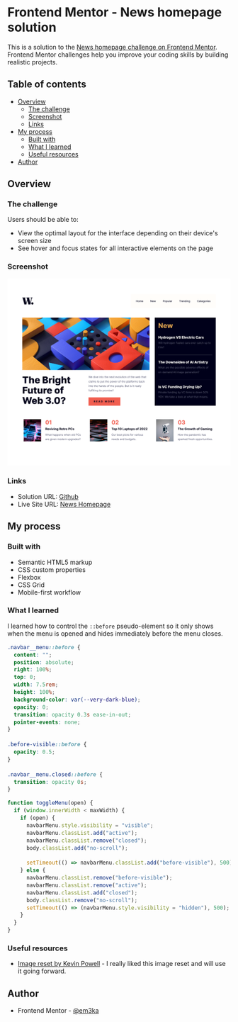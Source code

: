 # Frontend Mentor - News homepage solution

This is a solution to the [News homepage challenge on Frontend Mentor](https://www.frontendmentor.io/challenges/news-homepage-H6SWTa1MFl). Frontend Mentor challenges help you improve your coding skills by building realistic projects.

## Table of contents

- [Overview](#overview)
  - [The challenge](#the-challenge)
  - [Screenshot](#screenshot)
  - [Links](#links)
- [My process](#my-process)
  - [Built with](#built-with)
  - [What I learned](#what-i-learned)
  - [Useful resources](#useful-resources)
- [Author](#author)

## Overview

### The challenge

Users should be able to:

- View the optimal layout for the interface depending on their device's screen size
- See hover and focus states for all interactive elements on the page

### Screenshot

![Desktop screenshot](./screenshot/frontend-mentor-news-homepage.png)

### Links

- Solution URL: [Github](https://github.com/Em3ka/news-homepage)
- Live Site URL: [News Homepage](https://news-homepage-psi-inky.vercel.app)

## My process

### Built with

- Semantic HTML5 markup
- CSS custom properties
- Flexbox
- CSS Grid
- Mobile-first workflow

### What I learned

I learned how to control the `::before` pseudo-element so it only shows when the menu is opened and hides immediately before the menu closes.

```css
.navbar__menu::before {
  content: "";
  position: absolute;
  right: 100%;
  top: 0;
  width: 7.5rem;
  height: 100%;
  background-color: var(--very-dark-blue);
  opacity: 0;
  transition: opacity 0.3s ease-in-out;
  pointer-events: none;
}

.before-visible::before {
  opacity: 0.5;
}

.navbar__menu.closed::before {
  transition: opacity 0s;
}
```

```js
function toggleMenu(open) {
  if (window.innerWidth < maxWidth) {
    if (open) {
      navbarMenu.style.visibility = "visible";
      navbarMenu.classList.add("active");
      navbarMenu.classList.remove("closed");
      body.classList.add("no-scroll");

      setTimeout(() => navbarMenu.classList.add("before-visible"), 500);
    } else {
      navbarMenu.classList.remove("before-visible");
      navbarMenu.classList.remove("active");
      navbarMenu.classList.add("closed");
      body.classList.remove("no-scroll");
      setTimeout(() => (navbarMenu.style.visibility = "hidden"), 500);
    }
  }
}
```

### Useful resources

- [Image reset by Kevin Powell](https://youtu.be/345V2MU3E_w?si=eErQOfq9bOOhCWIC) - I really liked this image reset and will use it going forward.

## Author

- Frontend Mentor - [@em3ka](https://www.frontendmentor.io/profile/em3ka)
